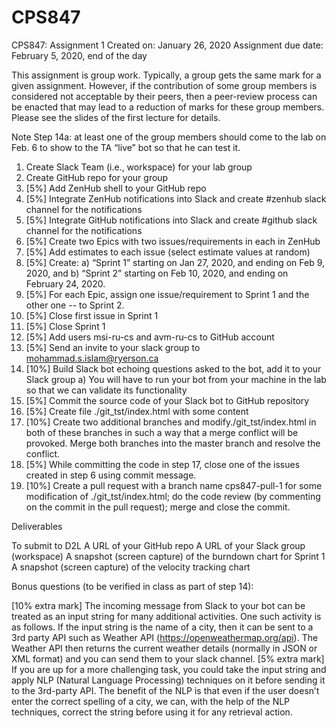 # CPS847
CPS847: Assignment 1
Created on: January 26, 2020
Assignment due date: February 5, 2020, end of the day
		 	 	 		
This assignment is group work. Typically, a group gets the same mark for a given assignment. However, if the contribution of some group members is considered not acceptable by their peers, then a peer-review process can be enacted that may lead to a reduction of marks for these group members. Please see the slides of the first lecture for details. 

Note Step 14a: at least one of the group members should come to the lab on Feb. 6 to show to the TA “live” bot so that he can test it.


1. Create Slack Team (i.e., workspace) for your lab group
2. Create GitHub repo for your group
3. [5%] Add ZenHub shell to your GitHub repo 
4. [5%] Integrate ZenHub notifications into Slack and create #zenhub slack channel for the notifications 
5. [5%] Integrate GitHub notifications into Slack and create #github slack channel for the notifications 
6. [5%] Create two Epics with two issues/requirements in each in ZenHub
7. [5%] Add estimates to each issue (select estimate values at random) 
8. [5%] Create: 
      a) “Sprint 1” starting on Jan 27, 2020, and ending on Feb 9, 2020, and 
      b) “Sprint 2” starting on Feb 10, 2020, and ending on February 24, 2020.
9. [5%] For each Epic, assign one issue/requirement to Sprint 1 and the other one -- to Sprint 2. 
10. [5%] Close first issue in Sprint 1
11. [5%] Close Sprint 1
12. [5%] Add users msi-ru-cs and avm-ru-cs to GitHub account
13. [5%] Send an invite to your slack group to mohammad.s.islam@ryerson.ca
14. [10%] Build Slack bot echoing questions asked to the bot, add it to your Slack group 
       a) You will have to run your bot from your machine in the lab so that we can validate its functionality
15. [5%] Commit the source code of your Slack bot to GitHub repository
16. [5%] Create file ./git_tst/index.html with some content
17. [10%] Create two additional branches and modify./git_tst/index.html in both of these branches in such a way that a merge conflict will be provoked. Merge both branches into the master branch and resolve the conflict. 
18. [5%] While committing the code in step 17, close one of the issues created in step 6 using commit message.
19. [10%] Create a pull request with a branch name cps847-pull-1 for some modification of ./git_tst/index.html; do the code review (by commenting on the commit in the pull request); merge and close the commit.


Deliverables

To submit to D2L 
A URL of your GitHub repo
A URL of your Slack group (workspace)
A snapshot (screen capture) of the burndown chart for Sprint 1
A snapshot (screen capture) of the velocity tracking chart

Bonus questions (to be verified in class as part of step 14):

[10% extra mark] The incoming message from Slack to your bot can be treated as an input string for many additional activities. One such activity is as follows. 
If the input string is the name of a city, then it can be sent to a 3rd party API such as Weather API (https://openweathermap.org/api). The Weather API then returns the current weather details (normally in JSON or XML format) and you can send them to your slack channel.
[5% extra mark] If you are up for a more challenging task, you could take the input string and apply NLP (Natural Language Processing) techniques on it before sending it to the 3rd-party API.  The benefit of the NLP is that even if the user doesn’t enter the correct spelling of a city, we can, with the help of the NLP techniques, correct the string before using it for any retrieval action.



